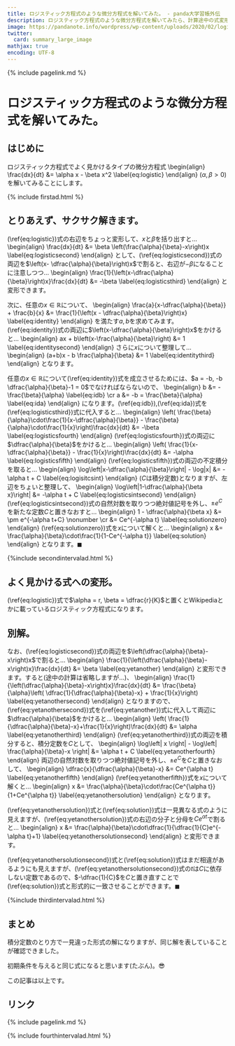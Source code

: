 ```yaml
---
title: ロジスティック方程式のような微分方程式を解いてみた。 - panda大学習帳外伝
description: ロジスティック方程式のような微分方程式を解いてみたら、計算途中の式変形の方法の相違により2通りの異なる形式の解が求まった件。
image: https://pandanote.info/wordpress/wp-content/uploads/2020/02/logisitic_equation_solution.png
twitter:
  card: summary_large_image
mathjax: true
encoding: UTF-8
---
```

{% include pagelink.md %}
# ロジスティック方程式のような微分方程式を解いてみた。
## はじめに
ロジスティック方程式でよく見かけるタイプの微分方程式
\begin{align}
  \frac{dx}{dt} &= \alpha x - \beta x^2 \label{eq:logistic}
\end{align}
($\alpha,\beta > 0$) を解いてみることにします。

{% include firstad.html %}
## とりあえず、サクサク解きます。
(\ref{eq:logistic})式の右辺をちょっと変形して、$x$と$\beta$を括り出すと…
\begin{align}
  \frac{dx}{dt} &= \beta \left(\frac{\alpha}{\beta}-x\right)x \label{eq:logisticsecond}
\end{align}
として、(\ref{eq:logisticsecond})式の両辺を$\left(x- \dfrac{\alpha}{\beta}\right)x$で割ると、右辺が$-\beta$になることに注意しつつ…
\begin{align}
  \frac{1}{\left(x-\dfrac{\alpha}{\beta}\right)x}\frac{dx}{dt} &= -\beta \label{eq:logisticsthird}
\end{align}
と変形できます。

次に、任意の$x \in \mathbb{R}$について、
\begin{align}
  \frac{a}{x-\dfrac{\alpha}{\beta}} + \frac{b}{x} &= \frac{1}{\left(x - \dfrac{\alpha}{\beta}\right)x} \label{eq:identity}
\end{align}
を満たす$a,b$を求めてみます。(\ref{eq:identity})式の両辺に$\left(x-\dfrac{\alpha}{\beta}\right)x$をかけると…
\begin{align}
  ax + b\left(x-\frac{\alpha}{\beta}\right) &= 1 \label{eq:identitysecond}
\end{align}
さらに$x$について整理して…
\begin{align}
  (a+b)x - b \frac{\alpha}{\beta} &= 1 \label{eq:identitythird}
\end{align}
となります。

任意の$x \in \mathbb{R}$について(\ref{eq:identity})式を成立させるためには、$a = -b, -b \dfrac{\alpha}{\beta}-1 = 0$でなければならないので、
\begin{align}
  b &= -\frac{\beta}{\alpha} \label{eq:idb} \cr
  a &= -b = \frac{\beta}{\alpha} \label{eq:ida}
\end{align}
になります。(\ref{eq:idb}),(\ref{eq:ida})式を(\ref{eq:logisticsthird})式に代入すると…
\begin{align}
  \left( \frac{\beta}{\alpha}\cdot\frac{1}{x-\dfrac{\alpha}{\beta}} - \frac{\beta}{\alpha}\cdot\frac{1}{x}\right)\frac{dx}{dt} &= -\beta \label{eq:logisticsfourth}
\end{align}
(\ref{eq:logisticsfourth})式の両辺に$\dfrac{\alpha}{\beta}$をかけると…
\begin{align}
  \left( \frac{1}{x-\dfrac{\alpha}{\beta}} - \frac{1}{x}\right)\frac{dx}{dt} &= -\alpha \label{eq:logisticsfifth}
\end{align}
(\ref{eq:logisticsfifth})式の両辺の不定積分を取ると…
\begin{align}
  \log\left|x-\dfrac{\alpha}{\beta}\right| - \log|x| &= -\alpha t + C \label{eq:logisitcsint}
\end{align}
($C$は積分定数)となりますが、左辺をちょいと整理して、
\begin{align}
  \log\left|1-\dfrac{\alpha}{\beta x}\right| &= -\alpha t + C \label{eq:logisticsintsecond}
\end{align}
(\ref{eq:logisticsintsecond})式の自然対数を取りつつ絶対値記号を外し、$\pm e^C$を新たな定数$C$と置きなおすと…
\begin{align}
  1 - \dfrac{\alpha}{\beta x} &= \pm e^{-\alpha t+C} \nonumber \cr
  &= Ce^{-\alpha t} \label{eq:solutionzero}
\end{align}
(\ref{eq:solutionzero})式を$x$について解くと…
\begin{align}
  x &= \frac{\alpha}{\beta}\cdot\frac{1}{1-Ce^{-\alpha t}} \label{eq:solution}
\end{align}
となります。$\blacksquare$

{%include secondintervalad.html %}
## よく見かける式への変形。
(\ref{eq:logistic})式で$\alpha = r, \beta = \dfrac{r}{K}$と置くとWikipediaとかに載っているロジスティック方程式になります。

## 別解。
なお、(\ref{eq:logisticsecond})式の両辺を$\left(\dfrac{\alpha}{\beta}-x\right)x$で割ると…
\begin{align}
  \frac{1}{\left(\dfrac{\alpha}{\beta}-x\right)x}\frac{dx}{dt} &= \beta \label{eq:yetanother}
\end{align}
と変形できます。すると(途中の計算は省略しますが…)、
\begin{align}
  \frac{1}{\left(\dfrac{\alpha}{\beta}-x\right)x}\frac{dx}{dt} &= \frac{\beta}{\alpha}\left( \dfrac{1}{\dfrac{\alpha}{\beta}-x} + \frac{1}{x}\right) \label{eq:yetanothersecond}
\end{align}
となりますので、(\ref{eq:yetanothersecond})式を(\ref{eq:yetanother})式に代入して両辺に$\dfrac{\alpha}{\beta}$をかけると…
\begin{align}
  \left( \frac{1}{\dfrac{\alpha}{\beta}-x}+\frac{1}{x}\right)\frac{dx}{dt} &= \alpha \label{eq:yetanotherthird}
\end{align}
(\ref{eq:yetanotherthird})式の両辺を積分すると、積分定数を$C$として、
\begin{align}
  \log\left| x \right| - \log\left| \frac{\alpha}{\beta}-x \right| &= \alpha t + C \label{eq:yetanotherfourth}
\end{align}
両辺の自然対数を取りつつ絶対値記号を外し、$\pm e^C$を$C$と置きなおして、
\begin{align}
  \dfrac{x}{\dfrac{\alpha}{\beta}-x} &= Ce^{\alpha t} \label{eq:yetanotherfifth}
\end{align}
(\ref{eq:yetanotherfifth})式を$x$について解くと…
\begin{align}
x &= \frac{\alpha}{\beta}\cdot\frac{Ce^{\alpha t}}{1+Ce^{\alpha t}} \label{eq:yetanothersolution} 
\end{align}
となります。

(\ref{eq:yetanothersolution})式と(\ref{eq:solution})式は一見異なる式のように見えますが、(\ref{eq:yetanothersolution})式の右辺の分子と分母を$Ce^{\alpha t}$で割ると…
\begin{align}
  x &= \frac{\alpha}{\beta}\cdot\dfrac{1}{\dfrac{1}{C}e^{-\alpha t}+1} \label{eq:yetanothersolutionsecond}
\end{align}
と変形できます。

(\ref{eq:yetanothersolutionsecond})式と(\ref{eq:solution})式はまだ相違があるようにも見えますが、(\ref{eq:yetanothersolutionsecond})式の$t$は$C$に依存しない定数であるので、$-\dfrac{1}{C}$を$C$と置き直すことで(\ref{eq:solution})式と形式的に一致させることができます。$\blacksquare$

{%include thirdintervalad.html %}
## まとめ
積分定数のとり方で一見違った形式の解になりますが、同じ解を表していることが確認できました。

初期条件を与えると同じ式になると思います(たぶん)。&#x1F60E;

この記事は以上です。
## リンク
{% include pagelink.md %}

{% include fourthintervalad.html %}
